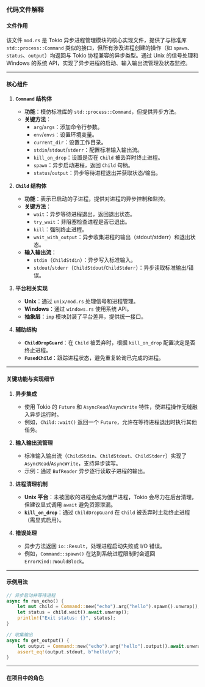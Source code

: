 ### 代码文件解释

#### 文件作用
该文件 `mod.rs` 是 Tokio 异步进程管理模块的核心实现文件，提供了与标准库 `std::process::Command` 类似的接口，但所有涉及进程创建的操作（如 `spawn`、`status`、`output`）均返回与 Tokio 协程兼容的异步类型。通过 Unix 的信号处理和 Windows 的系统 API，实现了异步进程的启动、输入输出流管理及状态监控。

---

#### 核心组件

1. **`Command` 结构体**
   - **功能**：模仿标准库的 `std::process::Command`，但提供异步方法。
   - **关键方法**：
     - `arg`/`args`：添加命令行参数。
     - `env`/`envs`：设置环境变量。
     - `current_dir`：设置工作目录。
     - `stdin`/`stdout`/`stderr`：配置标准输入输出流。
     - `kill_on_drop`：设置是否在 `Child` 被丢弃时终止进程。
     - `spawn`：异步启动进程，返回 `Child` 句柄。
     - `status`/`output`：异步等待进程退出并获取状态/输出。

2. **`Child` 结构体**
   - **功能**：表示已启动的子进程，提供对进程的异步控制和监控。
   - **关键方法**：
     - `wait`：异步等待进程退出，返回退出状态。
     - `try_wait`：非阻塞检查进程是否已退出。
     - `kill`：强制终止进程。
     - `wait_with_output`：异步收集进程的输出（stdout/stderr）和退出状态。
   - **输入输出流**：
     - `stdin`（`ChildStdin`）：异步写入标准输入。
     - `stdout`/`stderr`（`ChildStdout`/`ChildStderr`）：异步读取标准输出/错误。

3. **平台相关实现**
   - **Unix**：通过 `unix/mod.rs` 处理信号和进程管理。
   - **Windows**：通过 `windows.rs` 使用系统 API。
   - **抽象层**：`imp` 模块封装了平台差异，提供统一接口。

4. **辅助结构**
   - **`ChildDropGuard`**：在 `Child` 被丢弃时，根据 `kill_on_drop` 配置决定是否终止进程。
   - **`FusedChild`**：跟踪进程状态，避免重复轮询已完成的进程。

---

#### 关键功能与实现细节

1. **异步集成**
   - 使用 Tokio 的 `Future` 和 `AsyncRead`/`AsyncWrite` 特性，使进程操作无缝融入异步运行时。
   - 例如，`Child::wait()` 返回一个 `Future`，允许在等待进程退出时执行其他任务。

2. **输入输出流管理**
   - 标准输入输出流（`ChildStdin`、`ChildStdout`、`ChildStderr`）实现了 `AsyncRead`/`AsyncWrite`，支持异步读写。
   - 示例：通过 `BufReader` 异步逐行读取子进程的输出。

3. **进程清理机制**
   - **Unix 平台**：未被回收的进程会成为僵尸进程，Tokio 会尽力在后台清理，但建议显式调用 `await` 避免资源泄漏。
   - **`kill_on_drop`**：通过 `ChildDropGuard` 在 `Child` 被丢弃时主动终止进程（需显式启用）。

4. **错误处理**
   - 异步方法返回 `io::Result`，处理进程启动失败或 I/O 错误。
   - 例如，`Command::spawn()` 在达到系统进程限制时会返回 `ErrorKind::WouldBlock`。

---

#### 示例用法
```rust
// 异步启动并等待进程
async fn run_echo() {
    let mut child = Command::new("echo").arg("hello").spawn().unwrap();
    let status = child.wait().await.unwrap();
    println!("Exit status: {}", status);
}

// 收集输出
async fn get_output() {
    let output = Command::new("echo").arg("hello").output().await.unwrap();
    assert_eq!(output.stdout, b"hello\n");
}
```

---

#### 在项目中的角色